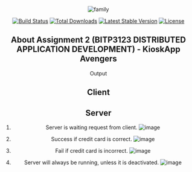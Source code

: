 <div align="center">

![family](https://user-images.githubusercontent.com/44885554/115838577-69892f00-a44c-11eb-9bd0-87b2f23cb272.png)

<p align="center">
<a href="https://travis-ci.org/laravel/framework"><img src="https://travis-ci.org/laravel/framework.svg" alt="Build Status"></a>
<a href="https://packagist.org/packages/laravel/framework"><img src="https://poser.pugx.org/laravel/framework/d/total.svg" alt="Total Downloads"></a>
<a href="https://packagist.org/packages/laravel/framework"><img src="https://poser.pugx.org/laravel/framework/v/stable.svg" alt="Latest Stable Version"></a>
<a href="https://packagist.org/packages/laravel/framework"><img src="https://poser.pugx.org/laravel/framework/license.svg" alt="License"></a>
</p>

## About Assignment 2 (BITP3123 DISTRIBUTED APPLICATION DEVELOPMENT) - KioskApp Avengers

Output

## Client



## Server

1. Server is waiting request from client.
![image](https://user-images.githubusercontent.com/44885554/115838752-96d5dd00-a44c-11eb-9c29-7f117699a1a3.png)

2. Success if credit card is correct.
![image](https://user-images.githubusercontent.com/44885554/115839174-f8964700-a44c-11eb-8c04-814b6ad36395.png)

3. Fail if credit card is incorrect.
![image](https://user-images.githubusercontent.com/44885554/115839029-d43a6a80-a44c-11eb-98ed-ea4cdcc9d26d.png)

4. Server will always be running, unless it is deactivated.
![image](https://user-images.githubusercontent.com/44885554/115839330-1cf22380-a44d-11eb-87a1-026027f31dea.png)

</div>
